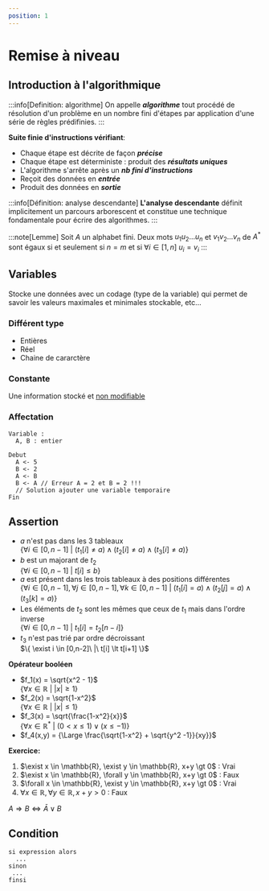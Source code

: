```yaml
---
position: 1
---
```


# Remise à niveau

## Introduction à l'algorithmique

:::info[Definition: algorithme]
On appelle ***algorithme*** tout procédé de résolution d'un problème en un nombre fini d'étapes par application d'une série de règles prédifinies.
:::

**Suite finie d'instructions vérifiant**:
* Chaque étape est décrite de façon ***précise***
* Chaque étape est déterministe : produit des ***résultats uniques***
* L'algorithme s'arrête après un ***nb fini d'instructions***
* Reçoit des données en ***entrée***
* Produit des données en ***sortie***

:::info[Définition: analyse descendante]
**L'analyse descendante** définit implicitement un parcours arborescent et constitue une technique fondamentale pour écrire des algorithmes.
:::

:::note[Lemme]
Soit $A$ un alphabet fini. Deux mots $u_1u_2...u_n$ et $v_1v_2...v_n$ de $A^*$ sont égaux si et seulement si $n=m$ et si $\forall i \in [1, n] \ u_i = v_i$
:::

## Variables

Stocke une données avec un codage (type de la variable) qui permet de savoir les valeurs maximales et minimales stockable, etc...

### Différent type
* Entières
* Réel
* Chaine de cararctère

### Constante
Une information stocké et <u>non modifiable</u>

### Affectation

```
Variable :
  A, B : entier

Debut
  A <- 5
  B <- 2
  A <- B
  B <- A // Erreur A = 2 et B = 2 !!!
  // Solution ajouter une variable temporaire
Fin
```

## Assertion
* $a$ n'est pas dans les 3 tableaux <br/>
$\{ \forall i \in [0,n-1]\ |\ (t_1[i] \neq a) \land (t_2[i] \neq a) \land (t_3[i] \neq a) \}$
* $b$ est un majorant de $t_2$ <br/>
$\{ \forall i \in [0,n-1]\ |\ t[i] \le b \}$
* $a$ est présent dans les trois tableaux à des positions différentes <br/>
$\{ \forall i \in [0,n-1], \forall j \in [0,n-1], \forall k \in [0,n-1]\ |\ (t_1[i] = a) \land (t_2[j] = a) \land (t_3[k] = a) \}$
* Les éléments de $t_2$ sont les mêmes que ceux de $t_1$ mais dans l'ordre inverse <br/>
$\{ \forall i \in [0,n-1]\ |\ t_1[i] = t_2[n-i] \}$
* $t_3$ n'est pas trié par ordre décroissant <br/>
$\{ \exist i \in [0,n-2]\ |\ t[i] \lt t[i+1] \}$


**Opérateur booléen**
* $f_1(x) = \sqrt{x^2 - 1}$ <br/>
$\{ \forall x \in \mathbb{R}\ |\ |x| \ge 1 \}$
* $f_2(x) = \sqrt{1-x^2}$ <br/>
$\{ \forall x \in \mathbb{R}\ |\ |x| \le 1 \}$
* $f_3(x) = \sqrt{\frac{1-x^2}{x}}$ <br/>
$\{ \forall x \in \mathbb{R^*}\ |\ (0 \lt x \le 1) \lor (x \le -1) \}$
* $f_4(x,y) = {\Large \frac{\sqrt{1-x^2} + \sqrt{y^2 -1}}{xy}}$

**Exercice:**
1. $\exist x \in \mathbb{R}, \exist y \in \mathbb{R}, x+y \gt 0$ : Vrai <br/>
2. $\exist x \in \mathbb{R}, \forall y \in \mathbb{R}, x+y \gt 0$ : Faux<br/>
3. $\forall x \in \mathbb{R}, \exist y \in \mathbb{R}, x+y \gt 0$ : Vrai<br/>
4. $\forall x \in \mathbb{R}, \forall y \in \mathbb{R}, x+y \gt 0$ : Faux<br/>

$A \Rightarrow B \Leftrightarrow \bar{A} \lor B$

## Condition
```
si expression alors
  ...
sinon
 ...
finsi
```